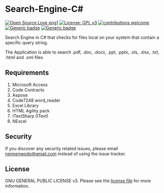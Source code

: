 # Search-Engine-C#
[![Open Source Love png1](https://badges.frapsoft.com/os/v1/open-source.png?v=103)](https://github.com/AdoraNwodo/search-engine-csharp/)
[![License: GPL v3](https://img.shields.io/badge/License-GPL%20v3-blue.svg)](https://github.com/AdoraNwodo/search-engine-csharp/blob/master/LICENSE)
[![contributions welcome](https://img.shields.io/badge/contributions-welcome-brightgreen.svg?style=flat)](https://github.com/AdoraNwodo/search-engine-csharp/issues)
[![Generic badge](https://img.shields.io/badge/build-passing-green.svg)](https://github.com/AdoraNwodo/search-engine-csharp/)
[![Generic badge](https://img.shields.io/badge/coverage-100%-green.svg)](https://github.com/AdoraNwodo/search-engine-csharp/)

Search Engine in C# that checks for files local on your system that contain a specific query string.

The Application is able to search .pdf, .doc, .docx, .ppt, .pptx, .xls, .xlsx, .txt, .html and .xml files


## Requirements
1. Microsoft Access
2. Code Contracts
3. Aspose 
4. Code7248 word_reader
5. Excel Library
6. HTML Agility pack
7. ITextSharp (IText)
8. NExcel


## Security

If you discover any security related issues, please email nennenwodo@gmail.com instead of using the issue tracker.

## License

GNU GENERAL PUBLIC LICENSE v3. Please see the [license file](https://github.com/AdoraNwodo/search-engine-csharp/blob/master/LICENSE) for more information.

